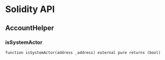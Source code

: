 # Solidity API

## AccountHelper

### isSystemActor

```solidity
function isSystemActor(address _address) external pure returns (bool)
```

